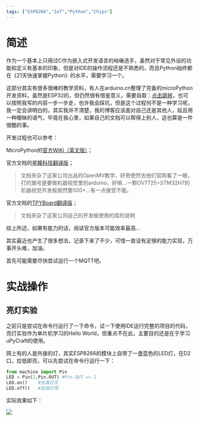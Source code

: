 ```yaml
---
tags: ["ESP8266","IoT","Python","Chips"]
---
```


# 简述

作为一个基本上只用过C作为嵌入式开发语言的~~垃圾~~选手，虽然对于常见外设的功能和定义有基本的印象，但是对IDE的操作流程还是不熟悉的，而且Python始终都在《21天快速掌握Python》的水平，需要学习一个。

这部分其实有很多很棒的教学资料，有人在arduino.cn整理了完备的microPython开发资料，虽然是ESP32的，但仍然很有借鉴意义，需要自取：[点击跳转](https://mc.dfrobot.com.cn/thread-271930-1-1.html)，也可以按照我写的内容一步一步走，也许我会踩坑，但是这个过程何不是一种学习呢，我一定会讲明白的。其实我并不清楚，我的博客应该面对自己还是其他人，姑且用一种暧昧的语气，毕竟在我心里，如果自己的文档可以帮得上别人，这也算是一件很酷的事。

开发过程也可以参考：

MicroPython的[官方WiKi（英文版）](https://docs.micropython.org/en/latest/)；

官方文档的[星瞳科技翻译版](https://docs.singtown.com/micropython/zh/latest/openmvcam/#)；

> 文档夹杂了这家公司出品的OpenMV教学，好奇使然去他们官网看了一眼，打的旗号是要做机器视觉里的arduino，好嘛...一颗OV7725+STM32H7的机器视觉开发板居然要500+...有一点接受不能。

官方文档的[TPYBoard翻译版](http://docs.tpyboard.com/zh/latest/tpyboard/tutorial/)；

> 文档夹杂了这家公司自己的开发板使用的库的说明

综上所述，如果有能力的话，阅读官方版本可能效率最高...

其实最近也产生了很多想法，记录下来了不少，可惜一直没有足够的能力实现，万事开头难，加油。

首先可能需要尽快尝试运行一个MQTT吧。

# 实战操作

## 亮灯实验

之前只是尝试在命令行运行了一下命令，试一下使用IDE运行完整的项目的代码，亮灯实验作为单片机学习的Hello World，但重点不在此，主要目的还是在于学习uPyCraft的使用。

网上有的人是外接的灯，其实ESP8266的模块上自带了一盏蓝色的LED灯，在D2口，拉低即亮，可以先尝试在命令行运行一下：

```python
from machine import Pin
LED = Pin(2,Pin.OUT) #Pin.OUT == 1
LED.on()	#拉高灯灭
LED.off()	#拉低灯亮
```

实际效果如下：

![](https://cdn.jsdelivr.net/gh/UlyssesXC/imgulss/PIC12131.jpg)